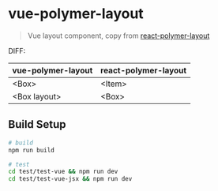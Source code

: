 # vue-polymer-layout

> Vue layout component, copy from [react-polymer-layout](https://github.com/wizawu/react-polymer-layout)

DIFF:

| vue-polymer-layout  | react-polymer-layout |
| ------| ------ |
| \<Box\> | \<Item\> |
| \<Box layout\> | \<Box\> |

## Build Setup

``` bash
# build
npm run build

# test
cd test/test-vue && npm run dev
cd test/test-vue-jsx && npm run dev
```
